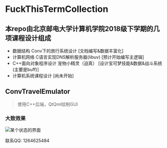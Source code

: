 # FuckThisTermCollection
## 本repo由北京邮电大学计算机学院2018级下学期的几项课程设计组成
* 数据结构 Conv下的旅行系统设计                 [文档编写&数据丰富化]
* 计算机网络 C语言实现DNS解析服务器(libuv)      [预计开始编写主逻辑]
* C++面向对象程序设计 宠物小精灵（迫真）         [设计宝可梦技能&数据&战斗系统(主要是buff)]
* 计算机系统课程设计                           [尚未开始]

## ConvTravelEmulator
> 使用C++后端，QtQml绘制GUI
### 大致效果
![某个状态的界面](http://tiebapic.baidu.com/forum/pic/item/da2c75afa40f4bfbba9bbf38144f78f0f63618c4.jpg)

联系QQ: 1264625484
